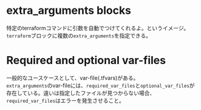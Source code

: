 # extra_arguments blocks
特定のterraformコマンドに引数を自動でつけてくれるよ。というイメージ。  
`terraform`ブロックに複数の`extra_arguments`を指定できる。

# Required and optional var-files
一般的なユースケースとして、var-file(.tfvars)がある。  
`extra_arguments`のvar-fileには、`required_var_files`と`optional_var_files`が存在している。違いは指定したファイルが見つからない場合、`required_var_files`はエラーを発生させること。